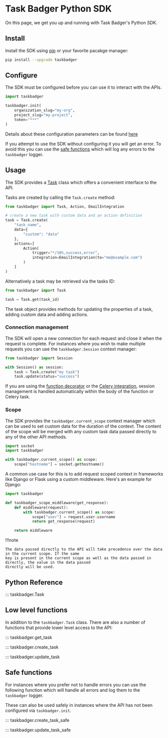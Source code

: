 # Task Badger Python SDK

On this page, we get you up and running with Task Badger's Python SDK.

## Install

Install the SDK using [pip](https://pip.pypa.io/en/stable/) or your favorite pacakge manager: 

```bash
pip install --upgrade taskbadger
```

## Configure

The SDK must be configured before you can use it to interact with the APIs.

```python
import taskbadger

taskbadger.init(
    organization_slug="my-org",
    project_slug="my-project",
    token="***"
)
```

Details about these configuration parameters can be found [here](basics.md#organization-and-project)

If you attempt to use the SDK without configuring it you will get an error. To avoid this you can use the
[safe functions](#safe-functions) which will log any errors to the `taskbadger` logger.

## Usage

The SDK provides a [Task](#taskbadger.Task) class which offers a convenient interface to the API.

Tasks are created by calling the `Task.create` method:

```python
from taskbadger import Task, Action, EmailIntegration

# create a new task with custom data and an action definition
task = Task.create(
    "task name",
    data={
        "custom": "data"
    },
    actions=[
        Action(
            trigger="*/10%,success,error",
            integration=EmailIntegration(to="me@example.com")
        )
    ]
)
```

Alternatively a task may be retrieved via the tasks ID:

```python
from taskbadger import Task

task = Task.get(task_id)
```

The task object provides methods for updating the properties of a task, adding custom data
and adding actions.

### Connection management

The SDK will open a new connection for each request and close it when the request is complete. For instances
where you wish to make multiple requests you can use the `taskbadger.Session` context manager:

```python
from taskbadger import Session

with Session() as session:
    task = Task.create("my task")
    task.update(status="success")
```

If you are using the [function decorator](python-decorator.md) or the [Celery integration](python-celery.md), 
session management is handled automatically within the body of the function or Celery task.

### Scope

The SDK provides the `taskbadger.current_scope` context manager which can be used to set custom data
for the duration of the context. The content of the scope will be merged with any custom task data
passed directly to any of the other API methods.

```python
import socket
import taskbadger

with taskbadger.current_scope() as scope:
    scope["hostname"] = socket.gethostname()
```

A common use case for this is to add request scoped context in frameworks like Django or Flask using a custom
middleware. Here's an example for Django:

```python
import taskbadger

def taskbadger_scope_middleware(get_response):
    def middleware(request):
        with taskbadger.current_scope() as scope:
            scope["user"] = request.user.username
            return get_response(request)

    return middleware
```

!!!note

    The data passed directly to the API will take precedence over the data in the current scope. If the same
    key is present in the current scope as well as the data passed in directly, the value in the data passed
    directly will be used.


## Python Reference

::: taskbadger.Task

## Low level functions
In addition to the `taskbadger.Task` class. There are also a number of functions that provide lower level
access to the API:

::: taskbadger.get_task

::: taskbadger.create_task

::: taskbadger.update_task

## Safe functions

For instances where you prefer not to handle errors you can use the following function which will handle
all errors and log them to the `taskbadger` logger.

These can also be used safely in instances where the API has not been configured via `taskbadger.init`.

::: taskbadger.create_task_safe

::: taskbadger.update_task_safe
